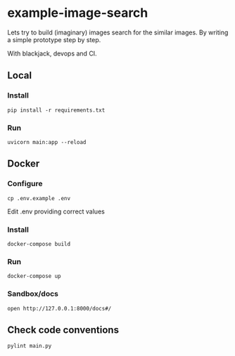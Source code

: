 # example-image-search

Lets try to build (imaginary) images search for the similar images. By writing a simple prototype step by step.

With blackjack, devops and CI.


## Local

### Install

```
pip install -r requirements.txt
```

### Run

```
uvicorn main:app --reload
```

## Docker

### Configure

```
cp .env.example .env
```

Edit .env providing correct values

### Install

```
docker-compose build
```

### Run

```
docker-compose up
```

### Sandbox/docs

```
open http://127.0.0.1:8000/docs#/
```

## Check code conventions

```
pylint main.py
```
